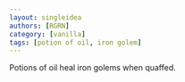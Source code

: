 ```yaml
---
layout: singleidea
authors: [RGRN]
category: [vanilla]
tags: [potion of oil, iron golem]
---
```

Potions of oil heal iron golems when quaffed.
